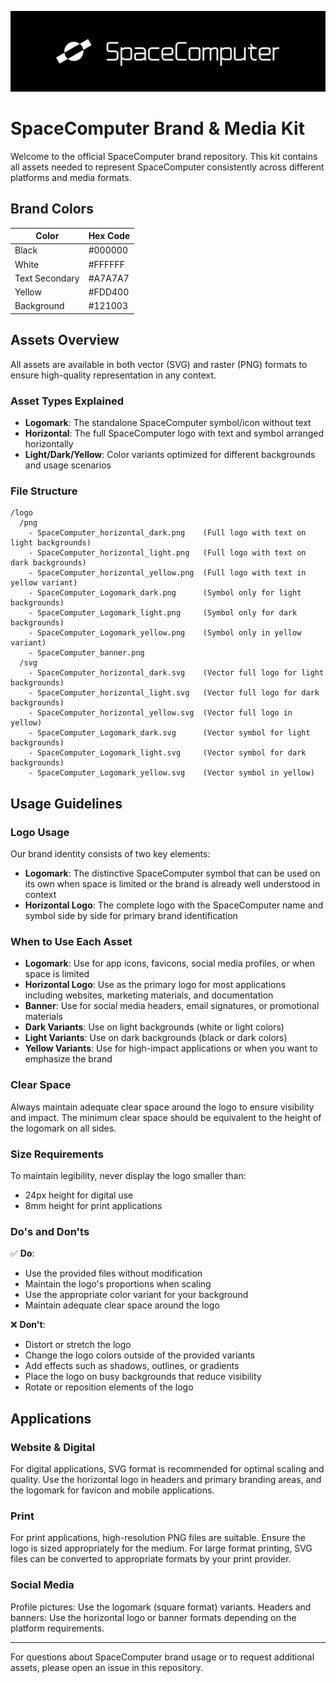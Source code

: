 ![alt text](image-1.png)

# SpaceComputer Brand & Media Kit

Welcome to the official SpaceComputer brand repository. This kit contains all assets needed to represent SpaceComputer consistently across different platforms and media formats.

## Brand Colors

| Color | Hex Code |
|-------|----------|
| Black | #000000 |
| White | #FFFFFF |
| Text Secondary | #A7A7A7 |
| Yellow | #FDD400 |
| Background | #121003 |

## Assets Overview

All assets are available in both vector (SVG) and raster (PNG) formats to ensure high-quality representation in any context.

### Asset Types Explained

- **Logomark**: The standalone SpaceComputer symbol/icon without text
- **Horizontal**: The full SpaceComputer logo with text and symbol arranged horizontally
- **Light/Dark/Yellow**: Color variants optimized for different backgrounds and usage scenarios

### File Structure

```
/logo
  /png
    - SpaceComputer_horizontal_dark.png    (Full logo with text on light backgrounds)
    - SpaceComputer_horizontal_light.png   (Full logo with text on dark backgrounds)
    - SpaceComputer_horizontal_yellow.png  (Full logo with text in yellow variant)
    - SpaceComputer_Logomark_dark.png      (Symbol only for light backgrounds)
    - SpaceComputer_Logomark_light.png     (Symbol only for dark backgrounds)
    - SpaceComputer_Logomark_yellow.png    (Symbol only in yellow variant)
    - SpaceComputer_banner.png             
  /svg
    - SpaceComputer_horizontal_dark.svg    (Vector full logo for light backgrounds)
    - SpaceComputer_horizontal_light.svg   (Vector full logo for dark backgrounds)
    - SpaceComputer_horizontal_yellow.svg  (Vector full logo in yellow)
    - SpaceComputer_Logomark_dark.svg      (Vector symbol for light backgrounds)
    - SpaceComputer_Logomark_light.svg     (Vector symbol for dark backgrounds)
    - SpaceComputer_Logomark_yellow.svg    (Vector symbol in yellow)
```

## Usage Guidelines

### Logo Usage

Our brand identity consists of two key elements:
- **Logomark**: The distinctive SpaceComputer symbol that can be used on its own when space is limited or the brand is already well understood in context
- **Horizontal Logo**: The complete logo with the SpaceComputer name and symbol side by side for primary brand identification

### When to Use Each Asset

- **Logomark**: Use for app icons, favicons, social media profiles, or when space is limited
- **Horizontal Logo**: Use as the primary logo for most applications including websites, marketing materials, and documentation
- **Banner**: Use for social media headers, email signatures, or promotional materials
- **Dark Variants**: Use on light backgrounds (white or light colors)
- **Light Variants**: Use on dark backgrounds (black or dark colors)
- **Yellow Variants**: Use for high-impact applications or when you want to emphasize the brand

### Clear Space

Always maintain adequate clear space around the logo to ensure visibility and impact. The minimum clear space should be equivalent to the height of the logomark on all sides.

### Size Requirements

To maintain legibility, never display the logo smaller than:
- 24px height for digital use
- 8mm height for print applications

### Do's and Don'ts

✅ **Do**:
- Use the provided files without modification
- Maintain the logo's proportions when scaling
- Use the appropriate color variant for your background
- Maintain adequate clear space around the logo

❌ **Don't**:
- Distort or stretch the logo
- Change the logo colors outside of the provided variants
- Add effects such as shadows, outlines, or gradients
- Place the logo on busy backgrounds that reduce visibility
- Rotate or reposition elements of the logo

## Applications

### Website & Digital

For digital applications, SVG format is recommended for optimal scaling and quality. Use the horizontal logo in headers and primary branding areas, and the logomark for favicon and mobile applications.

### Print

For print applications, high-resolution PNG files are suitable. Ensure the logo is sized appropriately for the medium. For large format printing, SVG files can be converted to appropriate formats by your print provider.

### Social Media

Profile pictures: Use the logomark (square format) variants.
Headers and banners: Use the horizontal logo or banner formats depending on the platform requirements.

---

For questions about SpaceComputer brand usage or to request additional assets, please open an issue in this repository.